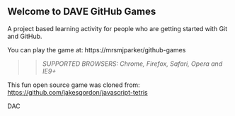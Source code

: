## Welcome to DAVE GitHub Games

A project based learning activity for people who are getting started with Git and GitHub.

You can play the game at: https://mrsmjparker/github-games

>> _*SUPPORTED BROWSERS*: Chrome, Firefox, Safari, Opera and IE9+_

This fun open source game was cloned from: https://github.com/jakesgordon/javascript-tetris

DAC
